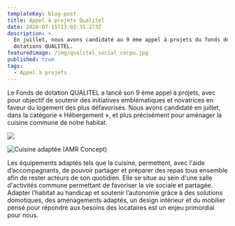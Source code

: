 ```yaml
---
templateKey: blog-post
title: Appel à projets Qualitel
date: 2020-07-15T13:03:31.273Z
description: >
  En juillet, nous avons candidaté au 9 ème appel à projets du fonds de
  dotations QUALITEL.
featuredimage: /img/qualitel_social_corpo.jpg
published: true
tags:
  - Appel à projets
---
```

Le Fonds de dotation QUALITEL a lancé son 9 ème appel à projets, avec pour objectif de soutenir des initiatives emblématiques et novatrices en faveur du logement des plus défavorisés.  Nous avons candidaté en juillet, dans la catégorie « Hébergement », et plus précisément pour aménager la cuisine commune de notre habitat. 



![](/img/qualitel_social_corpo.jpg)

![](/img/cuisine.jpg "Cuisine adaptée (AMR Concept)")

Les équipements adaptés tels que la cuisine, permettent, avec l'aide d’accompagnants, de pouvoir partager et préparer des repas tous ensemble afin de rester acteurs de son quotidien. Elle se situe au sein d'une salle d'activités commune permettant de favoriser la vie sociale et partagée. Adapter l’habitat au handicap et soutenir l’autonomie grâce à des solutions domotiques, des aménagements adaptés, un design intérieur et du mobilier pensé pour répondre aux besoins des locataires est un enjeu primordial pour nous.